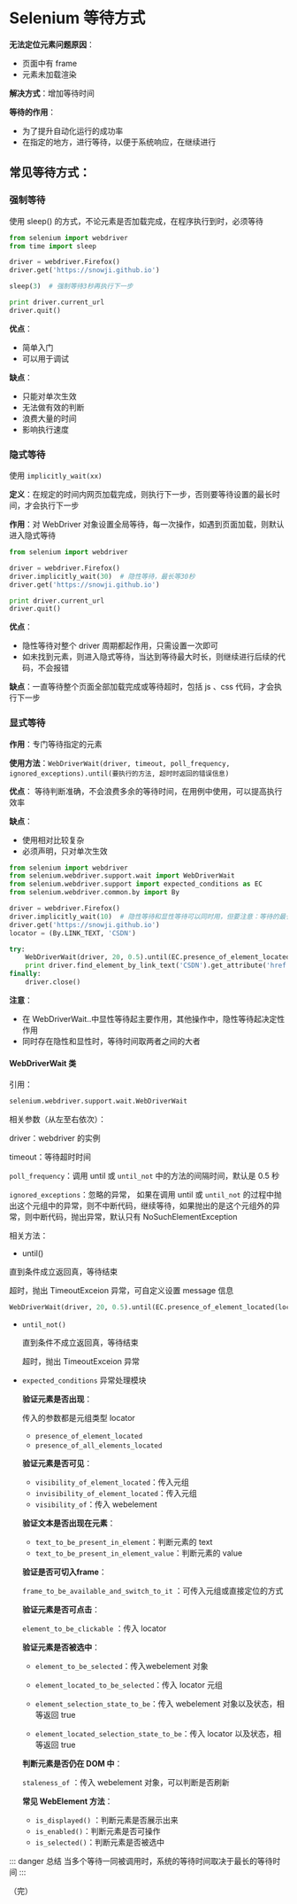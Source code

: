 # Selenium 等待方式

**无法定位元素问题原因**：

+ 页面中有 frame
+ 元素未加载渲染

**解决方式**：增加等待时间

**等待的作用**：

+ 为了提升自动化运行的成功率
+ 在指定的地方，进行等待，以便于系统响应，在继续进行


## 常见等待方式：

### 强制等待

使用 sleep() 的方式，不论元素是否加载完成，在程序执行到时，必须等待

```python
from selenium import webdriver
from time import sleep

driver = webdriver.Firefox()
driver.get('https://snowji.github.io')

sleep(3)  # 强制等待3秒再执行下一步

print driver.current_url
driver.quit()

```

**优点**：
+ 简单入门
+ 可以用于调试

**缺点**：
+ 只能对单次生效
+ 无法做有效的判断
+ 浪费大量的时间
+ 影响执行速度

### 隐式等待

使用 `implicitly_wait(xx)` 

**定义**：在规定的时间内网页加载完成，则执行下一步，否则要等待设置的最长时间，才会执行下一步

**作用**：对 WebDriver 对象设置全局等待，每一次操作，如遇到页面加载，则默认进入隐式等待

```python
from selenium import webdriver

driver = webdriver.Firefox()
driver.implicitly_wait(30)  # 隐性等待，最长等30秒
driver.get('https://snowji.github.io')

print driver.current_url
driver.quit()
```

**优点**：

+ 隐性等待对整个 driver 周期都起作用，只需设置一次即可
+ 如未找到元素，则进入隐式等待，当达到等待最大时长，则继续进行后续的代码，不会报错

**缺点**：一直等待整个页面全部加载完成或等待超时，包括 js 、css 代码，才会执行下一步

### 显式等待

**作用**：专门等待指定的元素

**使用方法**：`WebDriverWait(driver, timeout, poll_frequency, ignored_exceptions).until(要执行的方法, 超时时返回的错误信息)` 

**优点**： 等待判断准确，不会浪费多余的等待时间，在用例中使用，可以提高执行效率 

**缺点**： 

+ 使用相对比较复杂 
+ 必须声明，只对单次生效

```python
from selenium import webdriver
from selenium.webdriver.support.wait import WebDriverWait
from selenium.webdriver.support import expected_conditions as EC
from selenium.webdriver.common.by import By

driver = webdriver.Firefox()
driver.implicitly_wait(10)  # 隐性等待和显性等待可以同时用，但要注意：等待的最长时间取两者之中的大者
driver.get('https://snowji.github.io')
locator = (By.LINK_TEXT, 'CSDN')

try:
    WebDriverWait(driver, 20, 0.5).until(EC.presence_of_element_located(locator))
    print driver.find_element_by_link_text('CSDN').get_attribute('href')
finally:
    driver.close()
```

**注意**：

+ 在  WebDriverWait..中显性等待起主要作用，其他操作中，隐性等待起决定性作用
+ 同时存在隐性和显性时，等待时间取两者之间的大者

#### WebDriverWait 类

引用：

```python
selenium.webdriver.support.wait.WebDriverWait
```

相关参数（从左至右依次）：

driver：webdriver 的实例

timeout：等待超时时间

`poll_frequency`：调用 until 或 `until_not` 中的方法的间隔时间，默认是 0.5 秒

`ignored_exceptions`：忽略的异常， 如果在调用 until 或 `until_not` 的过程中抛出这个元组中的异常，则不中断代码，继续等待，如果抛出的是这个元组外的异常，则中断代码，抛出异常，默认只有 NoSuchElementException 

相关方法：
+ until()

直到条件成立返回真，等待结束

超时，抛出 TimeoutExceion 异常，可自定义设置 message 信息
```python
WebDriverWait(driver, 20, 0.5).until(EC.presence_of_element_located(locator),message='元素未找到')
 ```

+ `until_not()`

  直到条件不成立返回真，等待结束

  超时，抛出 TimeoutExceion 异常

+ `expected_conditions` 异常处理模块

  **验证元素是否出现**：

  传入的参数都是元组类型 locator

  + `presence_of_element_located`
  + `presence_of_all_elements_located`

  **验证元素是否可见**：

  + `visibility_of_element_located`：传入元组
  + `invisibility_of_element_located`：传入元组
  + `visibility_of`：传入 webelement

  **验证文本是否出现在元素**：

  + `text_to_be_present_in_element`：判断元素的 text
  + `text_to_be_present_in_element_value`：判断元素的 value

  **验证是否可切入frame**：

   `frame_to_be_available_and_switch_to_it` ：可传入元组或直接定位的方式

  **验证元素是否可点击**：

   `element_to_be_clickable` ：传入 locator

  **验证元素是否被选中**：

  + `element_to_be_selected`：传入webelement 对象

  + `element_located_to_be_selected`：传入 locator 元组

  + `element_selection_state_to_be`：传入 webelement 对象以及状态，相等返回 true

  + `element_located_selection_state_to_be`：传入 locator 以及状态，相等返回 true

  **判断元素是否仍在 DOM 中**：

  `staleness_of` ：传入 webelement 对象，可以判断是否刷新

  **常见 WebElement 方法**：

  + `is_displayed()` ：判断元素是否展示出来
  + `is_enabled()`：判断元素是否可操作
  + `is_selected()`：判断元素是否被选中
	

::: danger 总结
当多个等待一同被调用时，系统的等待时间取决于最长的等待时间
:::

（完）